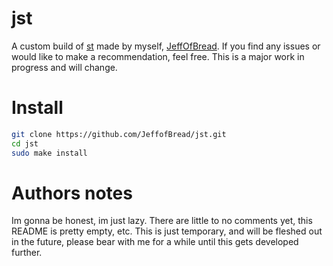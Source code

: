 # jst

A custom build of [st](https://st.suckless.org/) made by myself, [JeffOfBread](https://github.com/JeffofBread). If you find any issues or would like to make a recommendation, feel free. This is a major work in progress and will change.

# Install

```bash
git clone https://github.com/JeffofBread/jst.git
cd jst
sudo make install
```

# Authors notes

Im gonna be honest, im just lazy. There are little to no comments yet, this README is pretty empty, etc. This is just temporary, and will be fleshed out in the future, please bear with me for a while until this gets developed further. 
